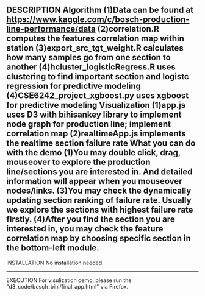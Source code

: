 DESCRIPTION
Algorithm
(1)Data can be found at https://www.kaggle.com/c/bosch-production-line-performance/data
(2)correlation.R computes the features correlation map within station 
(3)export_src_tgt_weight.R calculates how many samples go from one section to another
(4)hcluster_logisticRegress.R uses clustering to find important section and logistc regression for predictive modeling
(4)CSE6242_project_xgboost.py uses xgboost for predictive modeling
Visualization
(1)app.js  uses D3 with bihisankey library to implement node graph for production line; implement correlation map
(2)realtimeApp.js implements the realtime section failure rate 
What you can do with the demo
(1)You may double click, drag, mouseover to explore the production line/sections you are interested in. And detailed information will appear when you mouseover nodes/links.
(3)You may check the dynamically updating section ranking of failure rate. Usually we explore the sections with highest failure rate firstly. 
(4)After you find the section you are interested in, you may check the feature correlation map by choosing specific section in the bottom-left module. 
-------------------------------------------------------------------------------------------------

INSTALLATION
No installation needed. 

-------------------------------------------------------------------------------------------------
EXECUTION
For visulization demo, please run the "d3_code/bosch_bihi/final_app.html" via Firefox. 

